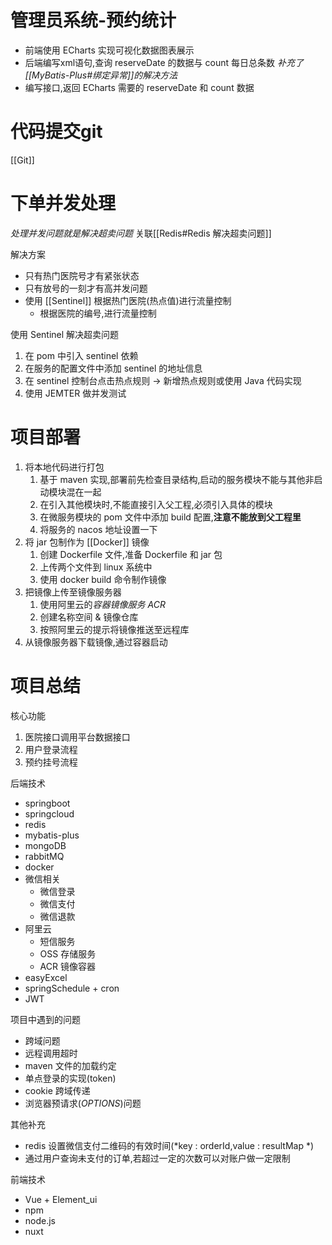 # 管理员系统-预约统计
- 前端使用 ECharts 实现可视化数据图表展示
- 后端编写xml语句,查询 reserveDate 的数据与 count 每日总条数
*补充了[[MyBatis-Plus#绑定异常]]的解决方法*
- 编写接口,返回 ECharts 需要的 reserveDate 和 count 数据

# 代码提交git
[[Git]]

# 下单并发处理

*处理并发问题就是解决超卖问题*
关联[[Redis#Redis 解决超卖问题]]

解决方案
- 只有热门医院号才有紧张状态
- 只有放号的一刻才有高并发问题
- 使用 [[Sentinel]] 根据热门医院(热点值)进行流量控制
	- 根据医院的编号,进行流量控制

使用 Sentinel 解决超卖问题
1. 在 pom 中引入 sentinel 依赖
2. 在服务的配置文件中添加 sentinel 的地址信息
3. 在 sentinel 控制台点击热点规则 -> 新增热点规则或使用 Java 代码实现
4. 使用 JEMTER 做并发测试

# 项目部署
1. 将本地代码进行打包
	1. 基于 maven 实现,部署前先检查目录结构,启动的服务模块不能与其他非启动模块混在一起
	2. 在引入其他模块时,不能直接引入父工程,必须引入具体的模块
	3. 在微服务模块的 pom 文件中添加 build 配置,**注意不能放到父工程里**
	4. 将服务的 nacos 地址设置一下
2. 将 jar 包制作为 [[Docker]] 镜像
	1. 创建 Dockerfile 文件,准备 Dockerfile 和 jar 包
	2. 上传两个文件到 linux 系统中
	3. 使用 docker build 命令制作镜像
3. 把镜像上传至镜像服务器
	1. 使用阿里云的*容器镜像服务 ACR*
	2. 创建名称空间 & 镜像仓库
	3. 按照阿里云的提示将镜像推送至远程库
4. 从镜像服务器下载镜像,通过容器启动

# 项目总结
核心功能
1. 医院接口调用平台数据接口
2. 用户登录流程
3. 预约挂号流程

后端技术
- springboot
- springcloud
- redis
- mybatis-plus
- mongoDB
- rabbitMQ
- docker
- 微信相关
	- 微信登录
	- 微信支付
	- 微信退款
- 阿里云
	- 短信服务
	- OSS 存储服务
	- ACR 镜像容器
- easyExcel
- springSchedule + cron
- JWT

项目中遇到的问题
- 跨域问题
- 远程调用超时
- maven 文件的加载约定
- 单点登录的实现(token)
- cookie 跨域传递
- 浏览器预请求(*OPTIONS*)问题

其他补充
- redis 设置微信支付二维码的有效时间(*key : orderId,value : resultMap *)
- 通过用户查询未支付的订单,若超过一定的次数可以对账户做一定限制

前端技术
- Vue + Element_ui
- npm
- node.js
- nuxt